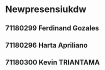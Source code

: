 # Newpresensiukdw

## 71180299 Ferdinand Gozales
## 71180296  Harta Apriliano
## 71180300 Kevin TRIANTAMA
